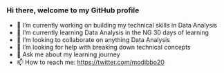 ### Hi there, welcome to my GitHub profile

- 🔭 I’m currently working on building my technical skills in Data Analysis
- 🌱 I’m currently learning Data Analysis in the NG 30 days of learning
- 👯 I’m looking to collaborate on anything Data Analysis
- 🤔 I’m looking for help with breaking down technical concepts
- 💬 Ask me about my learning journey
- 📫 How to reach me: https://twitter.com/modibbo20
